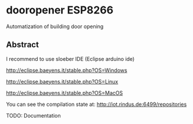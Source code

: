 # dooropener ESP8266
Automatization of building door opening
## Abstract

I recommend to use sloeber IDE (Eclipse arduino ide)

http://eclipse.baeyens.it/stable.php?OS=Windows

http://eclipse.baeyens.it/stable.php?OS=Linux

http://eclipse.baeyens.it/stable.php?OS=MacOS

You can see the compilation state at:
http://iot.rindus.de:6499/repositories


TODO: Documentation
